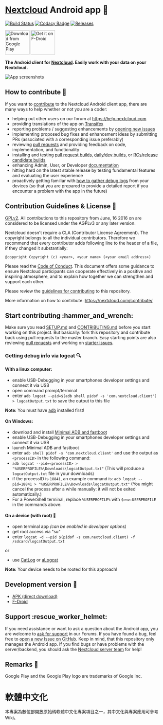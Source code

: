 # [Nextcloud](https://nextcloud.com) Android app :iphone:

[![Build Status](https://drone.nextcloud.com/api/badges/nextcloud/android/status.svg)](https://drone.nextcloud.com/nextcloud/android) [![Codacy Badge](https://api.codacy.com/project/badge/Grade/80401cb343854343b4d94acbfb72d3ec)](https://www.codacy.com/app/Nextcloud/android?utm_source=github.com\&utm_medium=referral\&utm_content=nextcloud/android\&utm_campaign=Badge_Grade) [![Releases](https://img.shields.io/github/release/nextcloud/android.svg)](https://github.com/nextcloud/android/releases/latest)

[<img src="https://play.google.com/intl/en_us/badges/images/generic/en_badge_web_generic.png"
alt="Download from Google Play"
height="80">](https://play.google.com/store/apps/details?id=com.nextcloud.client)
[<img src="https://f-droid.org/badge/get-it-on.png"
alt="Get it on F-Droid"
height="80">](https://f-droid.org/packages/com.nextcloud.client/)

**The Android client for [Nextcloud](https://nextcloud.com). Easily work with your data on your Nextcloud.**

![App screenshots](/doc/Nextcloud_Android_Screenshots.png "App screenshots")

## How to contribute :rocket:

If you want to [contribute](https://nextcloud.com/contribute/) to the Nextcloud Android client app, there are many ways to help whether or not you are a coder:

*   helping out other users on our forum at https://help.nextcloud.com
*   providing translations of the app on [Transifex](https://app.transifex.com/nextcloud/nextcloud/android/)
*   reporting problems / suggesting enhancements by [opening new issues](https://github.com/nextcloud/android/issues/new/choose)
*   implementing proposed bug fixes and enhancement ideas by submitting PRs (associated with a corresponding issue preferably)
*   reviewing [pull requests](https://github.com/nextcloud/android/pulls) and providing feedback on code, implementation, and functionality
*   installing and testing [pull request builds](https://github.com/nextcloud/android/pulls), [daily/dev builds](https://github.com/nextcloud/android#development-version-hammer), or [RCs/release candidate builds](https://github.com/nextcloud/android/releases)
*   enhancing Admin, User, or Developer [documentation](https://github.com/nextcloud/documentation/)
*   hitting hard on the latest stable release by testing fundamental features and evaluating the user experience
*   proactively getting familiar with [how to gather debug logs](https://github.com/nextcloud/android#getting-debug-info-via-logcat-mag) from your devices (so that you are prepared to provide a detailed report if you encounter a problem with the app in the future)

## Contribution Guidelines & License :scroll:

[GPLv2](https://github.com/nextcloud/android/blob/master/LICENSE.txt). All contributions to this repository from June, 16 2016 on are considered to be licensed under the AGPLv3 or any later version.

Nextcloud doesn't require a CLA (Contributor License Agreement). The copyright belongs to all the individual contributors. Therefore we recommend that every contributor adds following line to the header of a file, if they changed it substantially:

    @copyright Copyright (c) <year>, <your name> (<your email address>)

Please read the [Code of Conduct](https://nextcloud.com/community/code-of-conduct/). This document offers some guidance to ensure Nextcloud participants can cooperate effectively in a positive and inspiring atmosphere, and to explain how together we can strengthen and support each other.

Please review the [guidelines for contributing](https://github.com/nextcloud/android/blob/master/CONTRIBUTING.md) to this repository.

More information on how to contribute: <https://nextcloud.com/contribute/>

## Start contributing :hammer\_and\_wrench:

Make sure you read [SETUP.md](https://github.com/nextcloud/android/blob/master/SETUP.md) and [CONTRIBUTING.md](https://github.com/nextcloud/android/blob/master/CONTRIBUTING.md) before you start working on this project. But basically: fork this repository and contribute back using pull requests to the master branch.
Easy starting points are also reviewing [pull requests](https://github.com/nextcloud/android/pulls) and working on [starter issues](https://github.com/nextcloud/android/issues?q=is%3Aopen+is%3Aissue+label%3A%22good+first+issue%22).

### Getting debug info via logcat :mag:

#### With a linux computer:

*   enable USB-Debugging in your smartphones developer settings and connect it via USB
*   open command prompt/terminal
*   enter `adb logcat --pid=$(adb shell pidof -s 'com.nextcloud.client') > logcatOutput.txt` to save the output to this file

**Note:** You must have [adb](https://developer.android.com/studio/releases/platform-tools.html) installed first!

#### On Windows:

*   download and install [Minimal ADB and fastboot](https://forum.xda-developers.com/t/tool-minimal-adb-and-fastboot-2-9-18.2317790/#post-42407269)
*   enable USB-Debugging in your smartphones developer settings and connect it via USB
*   launch Minimal ADB and fastboot
*   enter `adb shell pidof -s 'com.nextcloud.client'` and use the output as `<processID>` in the following command:
*   `adb logcat --pid=<processID> > "%USERPROFILE%\Downloads\logcatOutput.txt"` (This will produce a `logcatOutput.txt` file in your downloads)
*   if the processID is `18841`, an example command is: `adb logcat --pid=18841 > "%USERPROFILE%\Downloads\logcatOutput.txt"` (You might cancel the process after a while manually: it will not be exited automatically.)
*   For a PowerShell terminal, replace `%USERPROFILE%` with `$env:USERPROFILE` in the commands above.

#### On a device (with root) :wrench:

*   open terminal app *(can be enabled in developer options)*
*   get root access via "su"
*   enter `logcat -d --pid $(pidof -s com.nextcloud.client) -f /sdcard/logcatOutput.txt`

or

*   use [CatLog](https://play.google.com/store/apps/details?id=com.nolanlawson.logcat) or [aLogcat](https://play.google.com/store/apps/details?id=org.jtb.alogcat)

**Note:** Your device needs to be rooted for this approach!

## Development version :hammer:

*   [APK (direct download)](https://download.nextcloud.com/android/dev/latest.apk)
*   [F-Droid](https://f-droid.org/en/packages/com.nextcloud.android.beta/)

## Support :rescue\_worker\_helmet:

If you need assistance or want to ask a question about the Android app, you are welcome to [ask for support](https://help.nextcloud.com/c/clients/android) in our Forums. If you have found a bug, feel free to [open a new Issue on GitHub](https://github.com/nextcloud/android/issues). Keep in mind, that this repository only manages the Android app. If you find bugs or have problems with the server/backend, you should ask the [Nextcloud server team](https://github.com/nextcloud/server) for help!

## Remarks :scroll:

Google Play and the Google Play logo are trademarks of Google Inc.

# 軟體中文化
本專案為數位部開放原始碼軟體中文化專案項目之一，其中文化與專案應用可參考 Wiki。
